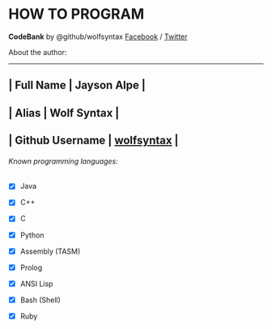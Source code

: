 # HOW TO PROGRAM
__CodeBank__ by @github/wolfsyntax 
[Facebook](https://web.facebook.com/wolf.syntax "Facebook Profile") / [Twitter](https://twitter.com/wolfsyntax)

About the author:

---------------------------------------------------------------------
| Full Name       |   Jayson Alpe                                   |
---------------------------------------------------------------------
| Alias           |   Wolf Syntax                                   |
---------------------------------------------------------------------
| Github Username | [wolfsyntax](https://www.github.com/wolfsyntax) |
---------------------------------------------------------------------

###### Known programming languages:

- [x] Java
- [x] C++
- [x] C
- [x] Python
- [x] Assembly \(TASM)
- [x] Prolog
- [x] ANSI Lisp
- [x] Bash \(Shell)
- [x] Ruby 

